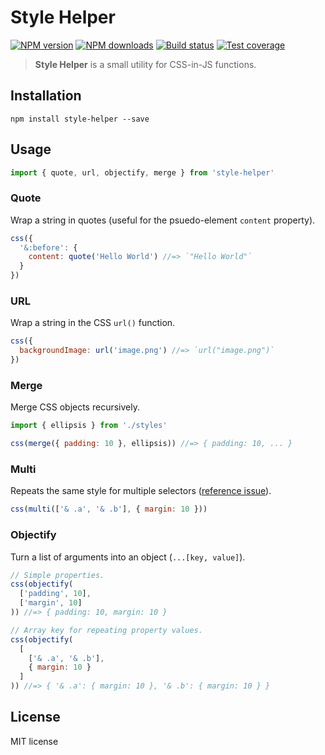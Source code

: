 # Style Helper

[![NPM version](https://img.shields.io/npm/v/style-helper.svg?style=flat)](https://npmjs.org/package/style-helper)
[![NPM downloads](https://img.shields.io/npm/dm/style-helper.svg?style=flat)](https://npmjs.org/package/style-helper)
[![Build status](https://img.shields.io/travis/blakeembrey/style-helper.svg?style=flat)](https://travis-ci.org/blakeembrey/style-helper)
[![Test coverage](https://img.shields.io/coveralls/blakeembrey/style-helper.svg?style=flat)](https://coveralls.io/r/blakeembrey/style-helper?branch=master)

> **Style Helper** is a small utility for CSS-in-JS functions.

## Installation

```
npm install style-helper --save
```

## Usage

```js
import { quote, url, objectify, merge } from 'style-helper'
```

### Quote

Wrap a string in quotes (useful for the psuedo-element `content` property).

```js
css({
  '&:before': {
    content: quote('Hello World') //=> `"Hello World"`
  }
})
```

### URL

Wrap a string in the CSS `url()` function.

```js
css({
  backgroundImage: url('image.png') //=> `url("image.png")`
})
```

### Merge

Merge CSS objects recursively.

```js
import { ellipsis } from './styles'

css(merge({ padding: 10 }, ellipsis)) //=> { padding: 10, ... }
```

### Multi

Repeats the same style for multiple selectors ([reference issue](https://github.com/blakeembrey/free-style/issues/72)).

```js
css(multi(['& .a', '& .b'], { margin: 10 }))
```

### Objectify

Turn a list of arguments into an object (`...[key, value]`).

```js
// Simple properties.
css(objectify(
  ['padding', 10],
  ['margin', 10]
)) //=> { padding: 10, margin: 10 }

// Array key for repeating property values.
css(objectify(
  [
    ['& .a', '& .b'],
    { margin: 10 }
  ]
)) //=> { '& .a': { margin: 10 }, '& .b': { margin: 10 } }
```

## License

MIT license
